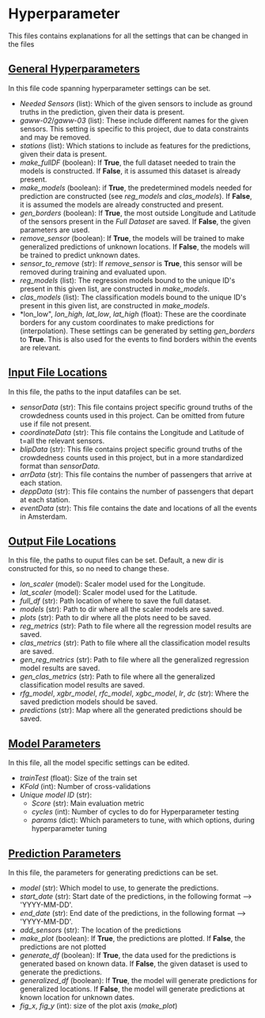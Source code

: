 # Hyperparameter
This files contains explanations for all the settings that can be changed in the files

## [General Hyperparameters](ParamSettings/HParams.txt)
In this file code spanning hyperparameter settings can be set. 
- *Needed Sensors* (list): Which of the given sensors to include as ground truths in the prediction, given their data is present.
- *gaww-02*/*gaww-03* (list): These include different names for the given sensors. This setting is specific to this project, due to data constraints and may be removed.
- *stations* (list): Which stations to include as features for the predictions, given their data is present.
- *make_fullDF* (boolean): If **True**, the full dataset needed to train the models is constructed. If **False**, it is assumed this dataset is already present.
- *make_models* (boolean): if **True**, the predetermined models needed for prediction are constructed (see *reg_models* and *clas_models*). If **False**, it is assumed the models are already constructed and present.
- *gen_borders* (boolean): If **True**, the most outside Longitude and Latitude of the sensors present in the *Full Dataset* are saved. If **False**, the given parameters are used. 
- *remove_sensor* (boolean): If **True**, the models will be trained to make generalized predictions of unknown locations. If **False**, the models will be trained to predict unknown dates. 
- *sensor_to_remove* (str): If *remove_sensor* is **True**, this sensor will be removed during training and evaluated upon. 
- *reg_models* (list): The regression models bound to the unique ID's present in this given list, are constructed in *make_models*.  
- *clas_models* (list): The classification models bound to the unique ID's present in this given list, are constructed in *make_models*.
- *lon_low", *lon_high*, *lat_low*, *lat_high* (float): These are the coordinate borders for any custom coordinates to make predictions for (interpolation). These settings can be generated by setting *gen_borders* to **True**. This is also used for the events to find borders within the events are relevant. 

## [Input File Locations](ParamSettings/InputFilePaths.txt)
In this file, the paths to the input datafiles can be set.
- *sensorData* (str): This file contains project specific ground truths of the crowdedness counts used in this project. Can be omitted from future use if file not present. 
- *coordinateData* (str): This file contains the Longitude and Latitude of t=all the relevant sensors. 
- *blipData* (str): This file contains project specific ground truths of the crowdedness counts used in this project, but in a more standardized format than *sensorData*. 
- *arrData* (str): This file contains the number of passengers that arrive at each station.  
- *deppData* (str): This file contains the number of passengers that depart at each station. 
- *eventData* (str): This file contains the date and locations of all the events in Amsterdam. 

## [Output File Locations](ParamSettings/OutputFilePaths.txt)
In this file, the paths to ouput files can be set. Default, a new dir is constructed for this, so no need to change these. 
- *lon_scaler* (model): Scaler model used for the Longitude.
- *lat_scaler* (model): Scaler model used for the Latitude. 
- *full_df* (str): Path location of where to save the full dataset. 
- *models* (str): Path to dir where all the scaler models are saved. 
- *plots* (str): Path to dir where all the plots need to be saved. 
- *reg_metrics* (str): Path to file where all the regression model results are saved.
- *clas_metrics* (str): Path to file where all the classification model results are saved.
- *gen_reg_metrics* (str): Path to file where all the generalized regression model results are saved.
- *gen_clas_metrics* (str): Path to file where all the generalized classification model results are saved.
- *rfg_model*, *xgbr_model*, *rfc_model*, *xgbc_model*, *lr*, *dc* (str): Where the saved prediction models should be saved. 
- *predictions* (str): Map where all the generated predictions should be saved. 

## [Model Parameters](ParamSettings/ModelParams.txt)
In this file, all the model specific settings can be edited. 
- *trainTest* (float): Size of the train set
- *KFold* (int): Number of cross-validations
- *Unique model ID* (str):
    - *Score* (str): Main evaluation metric
    - *cycles* (int): Number of cycles to do for Hyperparameter testing
    - *params* (dict): Which parameters to tune, with which options, during hyperparameter tuning

## [Prediction Parameters](ParamSettings/PredParams.txt)
In this file, the parameters for generating predictions can be set. 
- *model* (str): Which model to use, to generate the predictions.
- *start_date* (str): Start date of the predictions, in the following format --> 'YYYY-MM-DD'.
- *end_date* (str): End date of the predictions, in the following format --> 'YYYY-MM-DD'.
- *add_sensors* (str): The location of the predictions
- *make_plot* (boolean): If **True**, the predictions are plotted. If **False**, the predictions are not plotted
- *generate_df* (boolean): If **True**, the data used for the predictions is generated based on known data. If **False**, the given dataset is used to generate the predictions. 
- *generalized_df* (boolean): If **True**, the model will generate predictions for generalized locations. If **False**, the model will generate predictions at known location for unknown dates. 
- *fig_x*, *fig_y* (int): size of the plot axis (*make_plot*)